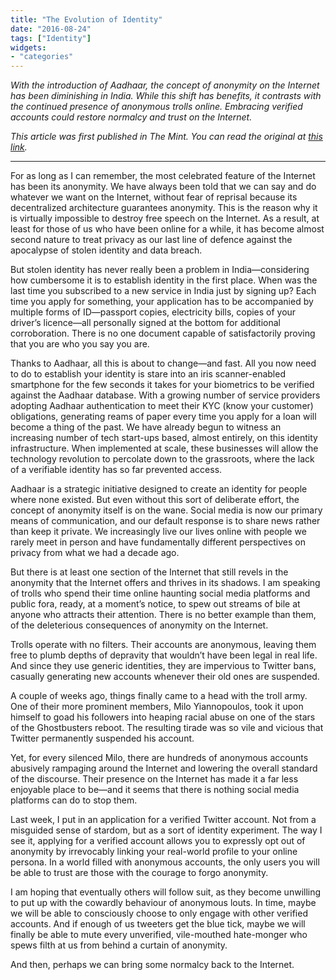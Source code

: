 ```yaml
---
title: "The Evolution of Identity"
date: "2016-08-24"
tags: ["Identity"]
widgets: 
- "categories"
---
```


*With the introduction of Aadhaar, the concept of anonymity on the Internet has been diminishing in India. While this shift has benefits, it contrasts with the continued presence of anonymous trolls online. Embracing verified accounts could restore normalcy and trust on the Internet.*
<!--more-->
*This article was first published in The Mint. You can read the original at [this link](https://www.livemint.com/Opinion/824rSMdP5MRhS5vEIk3HLN/The-evolution-of-identity.html).*

---

For as long as I can remember, the most celebrated feature of the Internet has been its anonymity. We have always been told that we can say and do whatever we want on the Internet, without fear of reprisal because its decentralized architecture guarantees anonymity. This is the reason why it is virtually impossible to destroy free speech on the Internet. As a result, at least for those of us who have been online for a while, it has become almost second nature to treat privacy as our last line of defence against the apocalypse of stolen identity and data breach.

But stolen identity has never really been a problem in India—considering how cumbersome it is to establish identity in the first place. When was the last time you subscribed to a new service in India just by signing up? Each time you apply for something, your application has to be accompanied by multiple forms of ID—passport copies, electricity bills, copies of your driver’s licence—all personally signed at the bottom for additional corroboration. There is no one document capable of satisfactorily proving that you are who you say you are.

Thanks to Aadhaar, all this is about to change—and fast. All you now need to do to establish your identity is stare into an iris scanner-enabled smartphone for the few seconds it takes for your biometrics to be verified against the Aadhaar database. With a growing number of service providers adopting Aadhaar authentication to meet their KYC (know your customer) obligations, generating reams of paper every time you apply for a loan will become a thing of the past. We have already begun to witness an increasing number of tech start-ups based, almost entirely, on this identity infrastructure. When implemented at scale, these businesses will allow the technology revolution to percolate down to the grassroots, where the lack of a verifiable identity has so far prevented access.

Aadhaar is a strategic initiative designed to create an identity for people where none existed. But even without this sort of deliberate effort, the concept of anonymity itself is on the wane. Social media is now our primary means of communication, and our default response is to share news rather than keep it private. We increasingly live our lives online with people we rarely meet in person and have fundamentally different perspectives on privacy from what we had a decade ago.

But there is at least one section of the Internet that still revels in the anonymity that the Internet offers and thrives in its shadows. I am speaking of trolls who spend their time online haunting social media platforms and public fora, ready, at a moment’s notice, to spew out streams of bile at anyone who attracts their attention. There is no better example than them, of the deleterious consequences of anonymity on the Internet.

Trolls operate with no filters. Their accounts are anonymous, leaving them free to plumb depths of depravity that wouldn’t have been legal in real life. And since they use generic identities, they are impervious to Twitter bans, casually generating new accounts whenever their old ones are suspended.

A couple of weeks ago, things finally came to a head with the troll army. One of their more prominent members, Milo Yiannopoulos, took it upon himself to goad his followers into heaping racial abuse on one of the stars of the Ghostbusters reboot. The resulting tirade was so vile and vicious that Twitter permanently suspended his account.

Yet, for every silenced Milo, there are hundreds of anonymous accounts abusively rampaging around the Internet and lowering the overall standard of the discourse. Their presence on the Internet has made it a far less enjoyable place to be—and it seems that there is nothing social media platforms can do to stop them.

Last week, I put in an application for a verified Twitter account. Not from a misguided sense of stardom, but as a sort of identity experiment. The way I see it, applying for a verified account allows you to expressly opt out of anonymity by irrevocably linking your real-world profile to your online persona. In a world filled with anonymous accounts, the only users you will be able to trust are those with the courage to forgo anonymity.

I am hoping that eventually others will follow suit, as they become unwilling to put up with the cowardly behaviour of anonymous louts. In time, maybe we will be able to consciously choose to only engage with other verified accounts. And if enough of us tweeters get the blue tick, maybe we will finally be able to mute every unverified, vile-mouthed hate-monger who spews filth at us from behind a curtain of anonymity.

And then, perhaps we can bring some normalcy back to the Internet.

